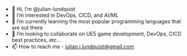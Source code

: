 - 👋 Hi, I’m @julian-lundquist
- 👀 I’m interested in DevOps, CICD, and AI/ML  
- 🌱 I’m currently learning the most popular programming languages that are out there
- 💞️ I’m looking to collaborate on UE5 game development, DevOps, CICD best practices, etc...
- 📫 How to reach me - julian.j.lundquist@gmail.com

<!---
julian-lundquist/julian-lundquist is a ✨ special ✨ repository because its `README.md` (this file) appears on your GitHub profile.
You can click the Preview link to take a look at your changes.
--->
